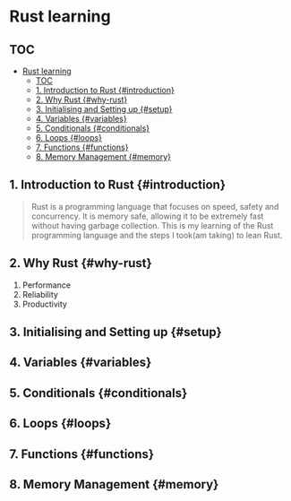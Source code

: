 # Rust learning

## TOC
- [Rust learning](#rust-learning)
  - [TOC](#toc)
  - [1. Introduction to Rust {#introduction}](#1-introduction-to-rust-introduction)
  - [2. Why Rust {#why-rust}](#2-why-rust-why-rust)
  - [3. Initialising and Setting up {#setup}](#3-initialising-and-setting-up-setup)
  - [4. Variables {#variables}](#4-variables-variables)
  - [5. Conditionals {#conditionals}](#5-conditionals-conditionals)
  - [6. Loops {#loops}](#6-loops-loops)
  - [7. Functions {#functions}](#7-functions-functions)
  - [8. Memory Management {#memory}](#8-memory-management-memory)

## 1. Introduction to Rust {#introduction}
> Rust is a programming language that focuses on speed, safety and concurrency. 
> It is memory safe, allowing it to be extremely fast without having garbage collection.
> This is my learning of the Rust programming language and the steps I took(am taking) to lean Rust.

## 2. Why Rust {#why-rust}

1. Performance
2. Reliability
3. Productivity

## 3. Initialising and Setting up {#setup}


## 4. Variables {#variables}



## 5. Conditionals {#conditionals}



## 6. Loops {#loops}



## 7. Functions {#functions}



## 8. Memory Management {#memory}


